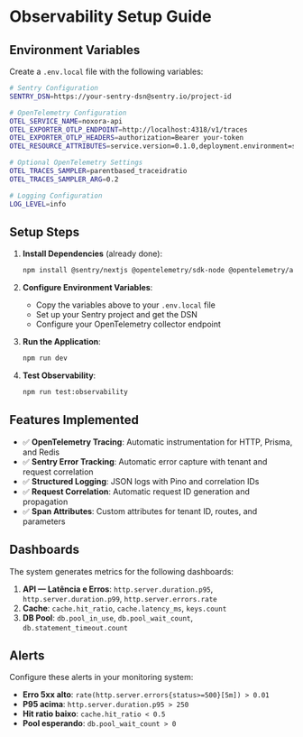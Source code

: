 # Observability Setup Guide

## Environment Variables

Create a `.env.local` file with the following variables:

```bash
# Sentry Configuration
SENTRY_DSN=https://your-sentry-dsn@sentry.io/project-id

# OpenTelemetry Configuration
OTEL_SERVICE_NAME=noxora-api
OTEL_EXPORTER_OTLP_ENDPOINT=http://localhost:4318/v1/traces
OTEL_EXPORTER_OTLP_HEADERS=authorization=Bearer your-token
OTEL_RESOURCE_ATTRIBUTES=service.version=0.1.0,deployment.environment=staging

# Optional OpenTelemetry Settings
OTEL_TRACES_SAMPLER=parentbased_traceidratio
OTEL_TRACES_SAMPLER_ARG=0.2

# Logging Configuration
LOG_LEVEL=info
```

## Setup Steps

1. **Install Dependencies** (already done):
   ```bash
   npm install @sentry/nextjs @opentelemetry/sdk-node @opentelemetry/auto-instrumentations-node @opentelemetry/exporter-trace-otlp-http @opentelemetry/exporter-metrics-otlp-http @opentelemetry/resources @opentelemetry/semantic-conventions @opentelemetry/instrumentation-http @opentelemetry/instrumentation-undici @opentelemetry/instrumentation-pg @prisma/instrumentation pino uuid pino-pretty --legacy-peer-deps
   ```

2. **Configure Environment Variables**:
   - Copy the variables above to your `.env.local` file
   - Set up your Sentry project and get the DSN
   - Configure your OpenTelemetry collector endpoint

3. **Run the Application**:
   ```bash
   npm run dev
   ```

4. **Test Observability**:
   ```bash
   npm run test:observability
   ```

## Features Implemented

- ✅ **OpenTelemetry Tracing**: Automatic instrumentation for HTTP, Prisma, and Redis
- ✅ **Sentry Error Tracking**: Automatic error capture with tenant and request correlation
- ✅ **Structured Logging**: JSON logs with Pino and correlation IDs
- ✅ **Request Correlation**: Automatic request ID generation and propagation
- ✅ **Span Attributes**: Custom attributes for tenant ID, routes, and parameters

## Dashboards

The system generates metrics for the following dashboards:

1. **API — Latência e Erros**: `http.server.duration.p95`, `http.server.duration.p99`, `http.server.errors.rate`
2. **Cache**: `cache.hit_ratio`, `cache.latency_ms`, `keys.count`
3. **DB Pool**: `db.pool_in_use`, `db.pool_wait_count`, `db.statement_timeout.count`

## Alerts

Configure these alerts in your monitoring system:

- **Erro 5xx alto**: `rate(http.server.errors{status>=500}[5m]) > 0.01`
- **P95 acima**: `http.server.duration.p95 > 250`
- **Hit ratio baixo**: `cache.hit_ratio < 0.5`
- **Pool esperando**: `db.pool_wait_count > 0`














